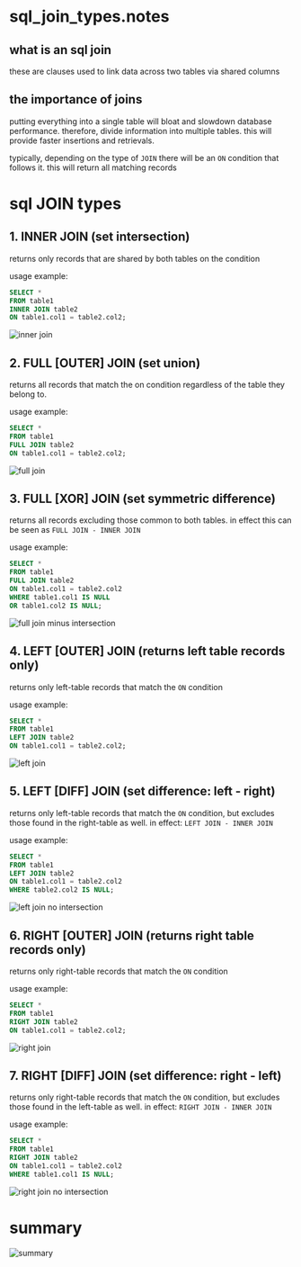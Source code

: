 # sql_join_types.notes

## what is an sql join

these are clauses used to link data across two tables via shared columns

## the importance of joins

putting everything into a single table will bloat and slowdown database performance.
therefore, divide information into multiple tables. this will provide faster insertions and retrievals.

typically, depending on the type of `JOIN` there will be an `ON` condition that follows it. this will return all matching records

# sql JOIN types

## 1. INNER JOIN (set intersection)
returns only records that are shared by both tables on the condition

usage example: 
```sql
SELECT *
FROM table1
INNER JOIN table2
ON table1.col1 = table2.col2;
```

![inner join](../resources/inner-join.png)

## 2. FULL [OUTER] JOIN (set union)
returns all records that match the on condition regardless of the table they belong to.

usage example: 
```sql
SELECT *
FROM table1
FULL JOIN table2
ON table1.col1 = table2.col2;
```

![full join](../resources/full-join.png)

## 3. FULL [XOR] JOIN (set symmetric difference)

returns all records excluding those common to both tables. 
in effect this can be seen as `FULL JOIN - INNER JOIN`

usage example: 
```sql
SELECT *
FROM table1
FULL JOIN table2
ON table1.col1 = table2.col2
WHERE table1.col1 IS NULL
OR table1.col2 IS NULL;
```

![full join minus intersection](../resources/full-outer-join-no-intersection.png)

## 4. LEFT [OUTER] JOIN (returns left table records only)
returns only left-table records that match the `ON` condition

usage example: 
```sql
SELECT *
FROM table1
LEFT JOIN table2
ON table1.col1 = table2.col2;
```

![left join](../resources/left-join.png)

## 5. LEFT [DIFF] JOIN (set difference: left - right)
returns only left-table records that match the `ON` condition, but excludes those found in the right-table as well. in effect: `LEFT JOIN - INNER JOIN`

usage example: 
```sql
SELECT *
FROM table1
LEFT JOIN table2
ON table1.col1 = table2.col2
WHERE table2.col2 IS NULL;
```

![left join no intersection](../resources/left-join-no-intersection.png)

## 6. RIGHT [OUTER] JOIN (returns right table records only)
returns only right-table records that match the `ON` condition

usage example: 
```sql
SELECT *
FROM table1
RIGHT JOIN table2
ON table1.col1 = table2.col2;
```

![right join](../resources/right-join.png)

## 7. RIGHT [DIFF] JOIN (set difference: right - left)
returns only right-table records that match the `ON` condition, but excludes those found in the left-table as well. in effect: `RIGHT JOIN - INNER JOIN`

usage example: 
```sql
SELECT *
FROM table1
RIGHT JOIN table2
ON table1.col1 = table2.col2
WHERE table1.col1 IS NULL;
```

![right join no intersection](../resources/right-join-no-intersection.png)

# summary
![summary](../resources/sql_joins.png)

